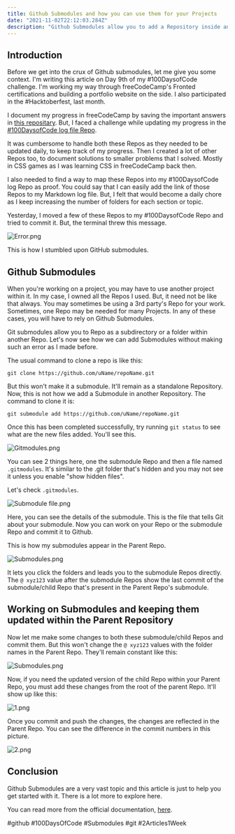 ```yaml
---
title: Github Submodules and how you can use them for your Projects
date: "2021-11-02T22:12:03.284Z"
description: "Github Submodules allow you to add a Repository inside another, making it easy for any dependencies or reusing libraries for multiple projects."
---
```


## Introduction

Before we get into the crux of Github submodules, let me give you some context. I'm writing this article on Day 9th of my #100DaysofCode challenge. I'm working my way through freeCodeCamp's Fronted certifications and building a portfolio website on the side. I also participated in the #Hacktoberfest, last month.

I document my progress in freeCodeCamp by saving the important answers in [this repositary](https://github.com/ckvignesh/FreeCodeCamp). But, I faced a challenge while updating my progress in the [#100DaysofCode log file Repo](https://github.com/ckvignesh/100-days-of-code/).

It was cumbersome to handle both these Repos as they needed to be updated daily, to keep track of my progress. Then I created a lot of other Repos too, to document solutions to smaller problems that I solved. Mostly in CSS games as I was learning CSS in freeCodeCamp back then.

I also needed to find a way to map these Repos into my #100DaysofCode log Repo as proof. You could say that I can easily add the link of those Repos to my Markdown log file. But, I felt that would become a daily chore as I keep increasing the number of folders for each section or topic.

Yesterday, I moved a few of these Repos to my #100DaysofCode Repo and tried to commit it. But, the terminal threw this message.

![Error.png](https://cdn.hashnode.com/res/hashnode/image/upload/v1635917783549/ST4vwlwkp.png)

This is how I stumbled upon GitHub submodules.

## Github Submodules

When you're working on a project, you may have to use another project within it. In my case, I owned all the Repos I used. But, it need not be like that always. You may sometimes be using a 3rd party's Repo for your work. Sometimes, one Repo may be needed for many Projects. In any of these cases, you will have to rely on Github Submodules.

Git submodules allow you to Repo as a subdirectory or a folder within another Repo. Let's now see how we can add Submodules without making such an error as I made before.

The usual command to clone a repo is like this:

`git clone https://github.com/uName/repoName.git`

But this won't make it a submodule. It'll remain as a standalone Repository. Now, this is not how we add a Submodule in another Repository. The command to clone it is:

`git submodule add https://github.com/uName/repoName.git`

Once this has been completed successfully, try running `git status` to see what are the new files added. You'll see this.

![Gitmodules.png](https://cdn.hashnode.com/res/hashnode/image/upload/v1635918611200/MVvc9Jhz_.png)

You can see 2 things here, one the submodule Repo and then a file named `.gitmodules`. It's similar to the .git folder that's hidden and you may not see it unless you enable "show hidden files".

Let's check `.gitmodules`.

![Submodule file.png](https://cdn.hashnode.com/res/hashnode/image/upload/v1635918830255/yZgNk8YLZ.png)

Here, you can see the details of the submodule. This is the file that tells Git about your submodule. Now you can work on your Repo or the submodule Repo and commit it to Github.

This is how my submodules appear in the Parent Repo.

![Submodules.png](https://cdn.hashnode.com/res/hashnode/image/upload/v1635919068274/hJb372Bs-y.png)

It lets you click the folders and leads you to the submodule Repos directly. The `@ xyz123` value after the submodule Repos show the last commit of the submodule/child Repo that's present in the Parent Repo's submodule.

## Working on Submodules and keeping them updated within the Parent Repository

Now let me make some changes to both these submodule/child Repos and commit them. But this won't change the `@ xyz123` values with the folder names in the Parent Repo. They'll remain constant like this:

![Submodules.png](https://cdn.hashnode.com/res/hashnode/image/upload/v1635919068274/hJb372Bs-y.png)

Now, if you need the updated version of the child Repo within your Parent Repo, you must add these changes from the root of the parent Repo. It'll show up like this:

![1.png](https://cdn.hashnode.com/res/hashnode/image/upload/v1635919888275/nN56FRCuQ.png)

Once you commit and push the changes, the changes are reflected in the Parent Repo. You can see the difference in the commit numbers in this picture.

![2.png](https://cdn.hashnode.com/res/hashnode/image/upload/v1635919935896/9GwJmp8et.png)

## Conclusion

Github Submodules are a very vast topic and this article is just to help you get started with it. There is a lot more to explore here.

You can read more from the official documentation, [here](https://git-scm.com/book/en/v2/Git-Tools-Submodules).

#github #100DaysOfCode #Submodules #git #2Articles1Week
